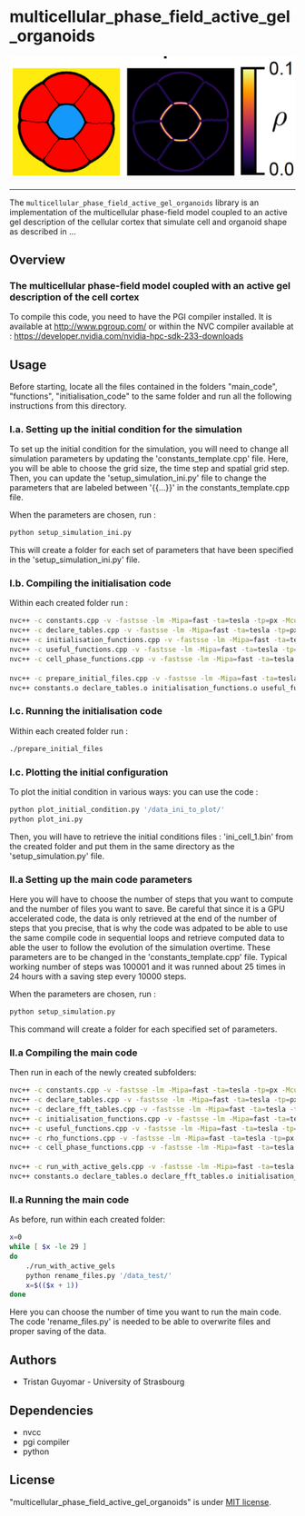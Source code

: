 #  multicellular_phase_field_active_gel_organoids
<img src="https://github.com/tristanguyomar/multicellular_phase_field_active_gel_organoids/blob/main/github_figure.png" width="800">
<hr/>

The `multicellular_phase_field_active_gel_organoids` library is an implementation of the multicellular phase-field model coupled to an active gel description of the cellular cortex that simulate cell and organoid shape as described in ...

## Overview

### The multicellular phase-field model coupled with an active gel description of the cell cortex

To compile this code, you need to have the PGI compiler installed. It is available at http://www.pgroup.com/ or within the NVC compiler available at : https://developer.nvidia.com/nvidia-hpc-sdk-233-downloads

## Usage

Before starting, locate all the files contained in the folders "main_code", "functions", "initialisation_code" to the same folder and run all the following instructions from this directory.

### I.a. Setting up the initial condition for the simulation

To set up the initial condition for the simulation, you will need to change all simulation parameters by updating the 'constants_template.cpp' file.
Here, you will be able to choose the grid size, the time step and spatial grid step.
Then, you can update the 'setup_simulation_ini.py' file to change the parameters that are labeled between '{{...}}' in the constants_template.cpp file.

When the parameters are chosen, run :
```sh
python setup_simulation_ini.py
```
This will create a folder for each set of parameters that have been specified in the 'setup_simulation_ini.py' file.

### I.b. Compiling the initialisation code
Within each created folder run :

```sh
nvc++ -c constants.cpp -v -fastsse -lm -Mipa=fast -ta=tesla -tp=px -Mcuda -acc -Minfo=accel -Mvect=levels:5 -o constants.o -I${CUDAPATH}/include -lcudart -lcufft
nvc++ -c declare_tables.cpp -v -fastsse -lm -Mipa=fast -ta=tesla -tp=px -Mcuda -acc -Minfo=accel -Mvect=levels:5 -o declare_tables.o -I${CUDAPATH}/include -lcudart -lcufft
nvc++ -c initialisation_functions.cpp -v -fastsse -lm -Mipa=fast -ta=tesla -tp=px -Mcuda -acc -Minfo=accel -Mvect=levels:5 -o initialisation_functions.o -I${CUDAPATH}/include -lcudart -lcufft
nvc++ -c useful_functions.cpp -v -fastsse -lm -Mipa=fast -ta=tesla -tp=px -Mcuda -acc -Minfo=accel -Mvect=levels:5 -o useful_functions.o -I${CUDAPATH}/include -lcudart -lcufft
nvc++ -c cell_phase_functions.cpp -v -fastsse -lm -Mipa=fast -ta=tesla -tp=px -Mcuda -acc -Minfo=accel -Mvect=levels:5 -o cell_phase_functions.o -I${CUDAPATH}/include -lcudart -lcufft

nvc++ -c prepare_initial_files.cpp -v -fastsse -lm -Mipa=fast -ta=tesla -tp=px -Mcuda -acc -Minfo=accel -Mvect=levels:5 -o prepare_initial_files.o -I${CUDAPATH}/include -lcudart -lcufft
nvc++ constants.o declare_tables.o initialisation_functions.o useful_functions.o cell_phase_functions.o prepare_initial_files.o -v -ta=tesla -tp=px -Mcuda -acc -Minfo=all,accel -Mvect=levels:5 -o prepare_initial_files -I${CUDAPATH}/include -lcudart -lcufft
```

### I.c. Running the initialisation code
Within each created folder run :
```sh
./prepare_initial_files
```

### I.c. Plotting the initial configuration

To plot the initial condition in various ways: you can use the code :
```sh
python plot_initial_condition.py '/data_ini_to_plot/'
python plot_ini.py
```
Then, you will have to retrieve the initial conditions files : 'ini_cell_1.bin' from the created folder and put them in the same directory as the 'setup_simulation.py' file.

### II.a Setting up the main code parameters

Here you will have to choose the number of steps that you want to compute and the number of files you want to save. Be careful that since it is a GPU accelerated code, the data is only retrieved at the end of the number of steps that you precise, that is why the code was adpated to be able to use the same compile code in sequential loops and retrieve computed data to able the user to follow the evolution of the simulation overtime. These parameters are to be changed in the 'constants_template.cpp' file.
Typical working number of steps was 100001 and it was runned about 25 times in 24 hours with a saving step every 10000 steps.  

When the parameters are chosen, run :
```sh
python setup_simulation.py
```
This command will create a folder for each specified set of parameters. 

### II.a Compiling the main code
Then run in each of the newly created subfolders:

```sh
nvc++ -c constants.cpp -v -fastsse -lm -Mipa=fast -ta=tesla -tp=px -Mcuda -acc -Minfo=accel -Mvect=levels:5 -o constants.o -I${CUDAPATH}/include -lcudart -lcufft
nvc++ -c declare_tables.cpp -v -fastsse -lm -Mipa=fast -ta=tesla -tp=px -Mcuda -acc -Minfo=accel -Mvect=levels:5 -o declare_tables.o -I${CUDAPATH}/include -lcudart -lcufft
nvc++ -c declare_fft_tables.cpp -v -fastsse -lm -Mipa=fast -ta=tesla -tp=px -Mcuda -acc -Minfo=accel -Mvect=levels:5 -o declare_fft_tables.o -I${CUDAPATH}/include -lcudart -lcufft
nvc++ -c initialisation_functions.cpp -v -fastsse -lm -Mipa=fast -ta=tesla -tp=px -Mcuda -acc -Minfo=accel -Mvect=levels:5 -o initialisation_functions.o -I${CUDAPATH}/include -lcudart -lcufft
nvc++ -c useful_functions.cpp -v -fastsse -lm -Mipa=fast -ta=tesla -tp=px -Mcuda -acc -Minfo=accel -Mvect=levels:5 -o useful_functions.o -I${CUDAPATH}/include -lcudart -lcufft
nvc++ -c rho_functions.cpp -v -fastsse -lm -Mipa=fast -ta=tesla -tp=px -Mcuda -acc -Minfo=accel -Mvect=levels:5 -o rho_functions.o -I${CUDAPATH}/include -lcudart -lcufft
nvc++ -c cell_phase_functions.cpp -v -fastsse -lm -Mipa=fast -ta=tesla -tp=px -Mcuda -acc -Minfo=accel -Mvect=levels:5 -o cell_phase_functions.o -I${CUDAPATH}/include -lcudart -lcufft

nvc++ -c run_with_active_gels.cpp -v -fastsse -lm -Mipa=fast -ta=tesla -tp=px -Mcuda -acc -Minfo=accel -Mvect=levels:5 -o run_with_active_gels.o -I${CUDAPATH}/include -lcudart -lcufft
nvc++ constants.o declare_tables.o declare_fft_tables.o initialisation_functions.o useful_functions.o rho_functions.o cell_phase_functions.o run_with_active_gels.o -v -ta=tesla -tp=px -Mcuda -acc -Minfo=all,accel -Mvect=levels:5 -o run_with_active_gels -I${CUDAPATH}/include -lcudart -lcufft
```

### II.a Running the main code

As before, run within each created folder:
```sh
x=0
while [ $x -le 29 ]
do
    ./run_with_active_gels
    python rename_files.py '/data_test/'
    x=$(($x + 1))
done
```
Here you can choose the number of time you want to run the main code. The code 'rename_files.py' is needed to be able to overwrite files and proper saving of the data.

## Authors

* Tristan Guyomar - University of Strasbourg

## Dependencies

- nvcc
- pgi compiler
- python 

## License
"multicellular_phase_field_active_gel_organoids" is under [MIT license](https://en.wikipedia.org/wiki/MIT_License).
